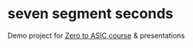 # seven segment seconds

Demo project for [Zero to ASIC course](https://zerotoasiccourse.com) & presentations
